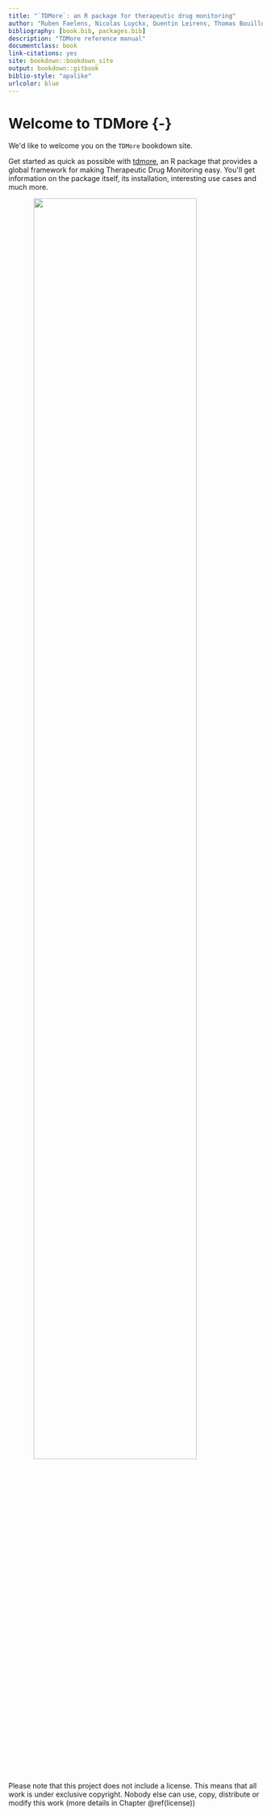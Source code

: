 ```yaml
--- 
title: "`TDMore`: an R package for therapeutic drug monitoring"
author: "Ruben Faelens, Nicolas Luyckx, Quentin Leirens, Thomas Bouillon"
bibliography: [book.bib, packages.bib]
description: "TDMore reference manual"
documentclass: book
link-citations: yes
site: bookdown::bookdown_site
output: bookdown::gitbook
biblio-style: "apalike"
urlcolor: blue
---
```


# Welcome to TDMore {-}

We'd like to welcome you on the `TDMore` bookdown site.

Get started as quick as possible with [tdmore](https://github.com/tdmore-dev/tdmore), an R package that provides a global framework for making Therapeutic Drug Monitoring easy. You'll get information on the package itself, its installation, interesting use cases and much more.

<img src="figures/tdmore_logo.JPG" width="80%" style="display: block; margin: auto;" />

Please note that this project does not include a license. This means that all work is under exclusive copyright. Nobody else can use, copy, distribute or modify this work (more details in Chapter \@ref(license))
